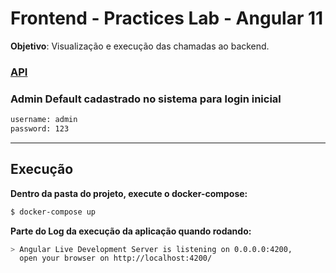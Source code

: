 # Frontend - Practices Lab - Angular 11

**Objetivo**: Visualização e execução das chamadas ao backend.

####

### [API](https://github.com/lucaswilker14/evollo-backend)

###

### Admin Default cadastrado no sistema para login inicial
```sh
username: admin
password: 123
```

***

## Execução

**Dentro da pasta do projeto, execute o docker-compose:**

```sh
$ docker-compose up
```

**Parte do Log da execução da aplicação quando rodando:**
```sh
> Angular Live Development Server is listening on 0.0.0.0:4200, 
  open your browser on http://localhost:4200/
```


